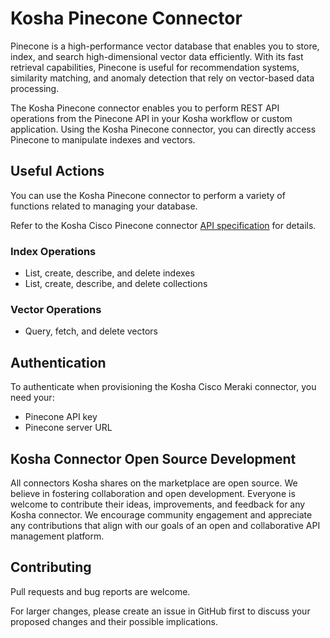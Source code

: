 # Kosha Pinecone Connector

Pinecone is a high-performance vector database that enables you to store, index, and search high-dimensional vector data efficiently. With its fast retrieval capabilities, Pinecone is useful for recommendation systems, similarity matching, and anomaly detection that rely on vector-based data processing.

The Kosha Pinecone connector enables you to perform REST API operations from the Pinecone API in your Kosha workflow or custom application. Using the Kosha Pinecone connector, you can directly access Pinecone to manipulate indexes and vectors.

## Useful Actions

You can use the Kosha Pinecone connector to perform a variety of functions related to managing your database.

Refer to the Kosha Cisco Pinecone connector [API specification](openapi.json) for details.

### Index Operations

* List, create, describe, and delete indexes
* List, create, describe, and delete collections

### Vector Operations

* Query, fetch, and delete vectors

## Authentication

To authenticate when provisioning the Kosha Cisco Meraki connector, you need your:

* Pinecone API key
* Pinecone server URL

## Kosha Connector Open Source Development

All connectors Kosha shares on the marketplace are open source. We believe in fostering collaboration and open development. Everyone is welcome to contribute their ideas, improvements, and feedback for any Kosha connector. We encourage community engagement and appreciate any contributions that align with our goals of an open and collaborative API management platform.

## Contributing

Pull requests and bug reports are welcome.

For larger changes, please create an issue in GitHub first to discuss your proposed changes and their possible implications.
